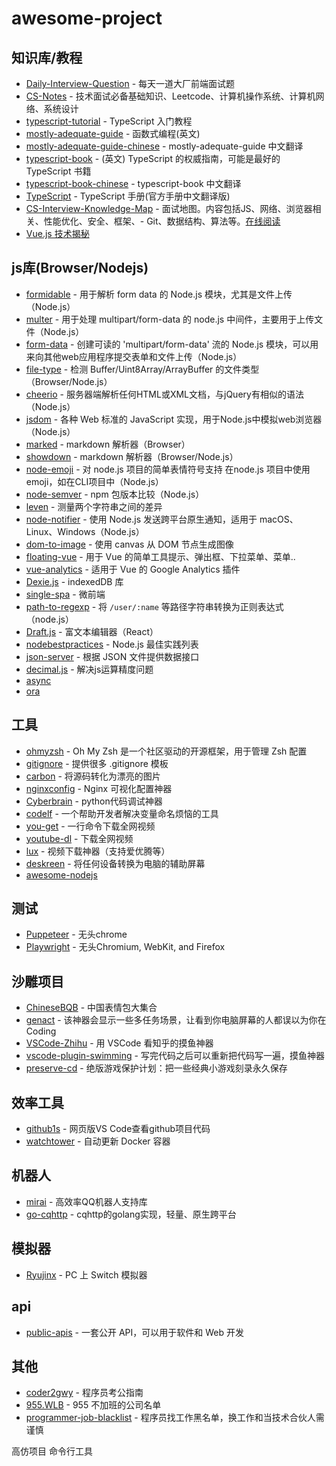 # awesome-project

## 知识库/教程

- [Daily-Interview-Question](https://github.com/Advanced-Frontend/Daily-Interview-Question) - 每天一道大厂前端面试题
- [CS-Notes](https://github.com/CyC2018/CS-Notes) - 技术面试必备基础知识、Leetcode、计算机操作系统、计算机网络、系统设计
- [typescript-tutorial](https://github.com/xcatliu/typescript-tutorial) - TypeScript 入门教程
- [mostly-adequate-guide](https://github.com/MostlyAdequate/mostly-adequate-guide) - 函数式编程(英文)
- [mostly-adequate-guide-chinese](https://llh911001.gitbooks.io/mostly-adequate-guide-chinese/content/) - mostly-adequate-guide 中文翻译
- [typescript-book](https://github.com/basarat/typescript-book) - (英文) TypeScript 的权威指南，可能是最好的 TypeScript 书籍
- [typescript-book-chinese](https://github.com/jkchao/typescript-book-chinese) - typescript-book 中文翻译
- [TypeScript](https://github.com/zhongsp/TypeScript) - TypeScript 手册(官方手册中文翻译版)
- [CS-Interview-Knowledge-Map](https://github.com/InterviewMap/CS-Interview-Knowledge-Map) - 面试地图。内容包括JS、网络、浏览器相关、性能优化、安全、框架、- Git、数据结构、算法等。[在线阅读](https://yuchengkai.cn/docs/frontend/)
- [Vue.js 技术揭秘](https://ustbhuangyi.github.io/vue-analysis/)

## js库(Browser/Nodejs)
- [formidable](https://github.com/node-formidable/formidable) - 用于解析 form data 的 Node.js 模块，尤其是文件上传（Node.js）
- [multer](https://www.npmjs.com/package/multer) - 用于处理 multipart/form-data 的 node.js 中间件，主要用于上传文件（Node.js）
- [form-data](https://github.com/form-data/form-data) - 创建可读的 'multipart/form-data' 流的 Node.js 模块，可以用来向其他web应用程序提交表单和文件上传（Node.js）
- [file-type](https://github.com/sindresorhus/file-type) - 检测 Buffer/Uint8Array/ArrayBuffer 的文件类型（Browser/Node.js）
- [cheerio](https://github.com/cheeriojs/cheerio) - 服务器端解析任何HTML或XML文档，与jQuery有相似的语法（Node.js）
- [jsdom](https://github.com/jsdom/jsdom) - 各种 Web 标准的 JavaScript 实现，用于Node.js中模拟web浏览器（Node.js）
- [marked](https://github.com/markedjs/marked) - markdown 解析器（Browser）
- [showdown](https://github.com/showdownjs/showdown) - markdown 解析器（Browser/Node.js）
- [node-emoji](https://www.npmjs.com/package/node-emoji) - 对 node.js 项目的简单表情符号支持 在node.js 项目中使用emoji，如在CLI项目中（Node.js）
- [node-semver](https://github.com/npm/node-semver) - npm 包版本比较（Node.js）
- [leven](https://github.com/sindresorhus/leven) - 测量两个字符串之间的差异
- [node-notifier](github.com/mikaelbr/node-notifier) - 使用 Node.js 发送跨平台原生通知，适用于 macOS、Linux、Windows（Node.js）
- [dom-to-image](https://github.com/tsayen/dom-to-image) - 使用 canvas 从 DOM 节点生成图像
- [floating-vue](https://github.com/Akryum/floating-vue) - 用于 Vue 的简单工具提示、弹出框、下拉菜单、菜单..
- [vue-analytics](https://github.com/MatteoGabriele/vue-analytics) - 适用于 Vue 的 Google Analytics 插件
- [Dexie.js](https://github.com/dexie/Dexie.js) - indexedDB 库
- [single-spa](https://github.com/CanopyTax/single-spa) - 微前端
- [path-to-regexp](https://github.com/pillarjs/path-to-regexp) - 将 `/user/:name` 等路径字符串转换为正则表达式（node.js）
- [Draft.js](https://github.com/facebook/draft-js) - 富文本编辑器（React）
- [nodebestpractices](https://github.com/goldbergyoni/nodebestpractices) - Node.js 最佳实践列表
- [json-server](https://github.com/typicode/json-server) - 根据 JSON 文件提供数据接口
- [decimal.js](https://github.com/MikeMcl/decimal.js) - 解决js运算精度问题
- [async](https://github.com/caolan/async)
- [ora](https://github.com/sindresorhus/ora)

## 工具
- [ohmyzsh](https://github.com/ohmyzsh/ohmyzsh) - Oh My Zsh 是一个社区驱动的开源框架，用于管理 Zsh 配置
- [gitignore](https://github.com/github/gitignore) -  提供很多 .gitignore 模板
- [carbon](https://github.com/carbon-app/carbon) - 将源码转化为漂亮的图片
- [nginxconfig](https://github.com/digitalocean/nginxconfig.io) - Nginx 可视化配置神器
- [Cyberbrain](https://github.com/laike9m/Cyberbrain) - python代码调试神器
- [codelf](https://github.com/unbug/codelf) -  一个帮助开发者解决变量命名烦恼的工具
- [you-get](https://github.com/soimort/you-get) - 一行命令下载全网视频
- [youtube-dl](https://github.com/ytdl-org/youtube-dl) - 下载全网视频
- [lux](https://github.com/iawia002/lux) - 视频下载神器（支持爱优腾等）
- [deskreen](https://github.com/pavlobu/deskreen) - 将任何设备转换为电脑的辅助屏幕
- [awesome-nodejs](https://github.com/sindresorhus/awesome-nodejs)

## 测试
- [Puppeteer](https://github.com/puppeteer/puppeteer) - 无头chrome
- [Playwright](https://github.com/microsoft/playwright) - 无头Chromium, WebKit, and Firefox

## 沙雕项目
- [ChineseBQB](https://github.com/zhaoolee/ChineseBQB) - 中国表情包大集合
- [genact](https://github.com/svenstaro/genact) - 该神器会显示一些多任务场景，让看到你电脑屏幕的人都误以为你在 Coding
- [VSCode-Zhihu](https://github.com/niudai/VSCode-Zhihu) - 用 VSCode 看知乎的摸鱼神器
- [vscode-plugin-swimming](https://github.com/zy445566/vscode-plugin-swimming) - 写完代码之后可以重新把代码写一遍，摸鱼神器
- [preserve-cd](https://github.com/skywind3000/preserve-cd) - 绝版游戏保护计划：把一些经典小游戏刻录永久保存

## 效率工具
- [github1s](https://github.com/conwnet/github1s) - 网页版VS Code查看github项目代码
- [watchtower](https://github.com/v2tec/watchtower) - 自动更新 Docker 容器

## 机器人
- [mirai](https://github.com/mamoe/mirai) - 高效率QQ机器人支持库
- [go-cqhttp](https://github.com/Mrs4s/go-cqhttp)  - cqhttp的golang实现，轻量、原生跨平台

## 模拟器
- [Ryujinx](https://github.com/Ryujinx/Ryujinx) - PC 上 Switch 模拟器

## api
- [public-apis](https://github.com/public-apis/public-apis) - 一套公开 API，可以用于软件和 Web 开发

## 其他
- [coder2gwy](https://github.com/coder2gwy/coder2gwy) - 程序员考公指南
- [955.WLB](https://github.com/formulahendry/955.WLB) - 955 不加班的公司名单
- [programmer-job-blacklist](https://github.com/shengxinjing/programmer-job-blacklist) - 程序员找工作黑名单，换工作和当技术合伙人需谨慎

高仿项目
命令行工具
